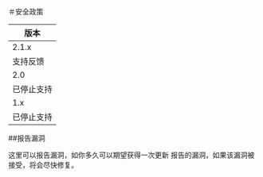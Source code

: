 ＃安全政策


|    版本    |
| ---------- |
| 2.1.x |
| 支持反馈 |
| 2.0 |
| 已停止支持 |
| 1.x |
| 已停止支持 |

##报告漏洞

这里可以报告漏洞，如你多久可以期望获得一次更新
报告的漏洞，如果该漏洞被接受，将会尽快修复。

